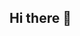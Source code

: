 ## Hi there 👋

<!--
**gleizernicole/gleizernicole** is a ✨ _special_ ✨ repository because its `README.md` (this file) appears on your GitHub profile.

Chemistry student at EPFL


